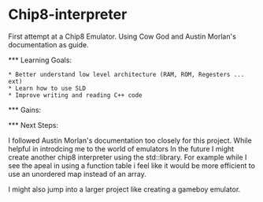 # Chip8-interpreter
First attempt at a Chip8 Emulator. Using Cow God and Austin Morlan's documentation as guide.

*** Learning Goals:

	* Better understand low level architecture (RAM, ROM, Regesters ... ext)
	* Learn how to use SLD
	* Improve writing and reading C++ code

*** Gains:



*** Next Steps:

I followed Austin Morlan's documentation too closely for this project. While helpful in introdcing me to the world of emulators In the future I might
create another chip8 interpreter using the std::library. For example while I see the apeal in using a function table i feel like it would be more efficient to use
an unordered map instead of an array.

I might also jump into a larger project like creating a gameboy emulator.
